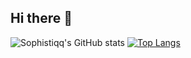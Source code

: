 ## Hi there 👋

<!--
**Sophistiqq/Sophistiqq** is a ✨ _special_ ✨ repository because its `README.md` (this file) appears on your GitHub profile.

Here are some ideas to get you started:

- 🔭 I’m currently working on ...
- 🌱 I’m currently learning ...
- 👯 I’m looking to collaborate on ...
- 🤔 I’m looking for help with ...
- 💬 Ask me about ...
- 📫 How to reach me: ...
- 😄 Pronouns: ...
- ⚡ Fun fact: ...
-->
![Sophistiqq's GitHub stats](https://github-readme-stats.vercel.app/api?username=Sophistiqq&show_icons=true&theme=radical)
[![Top Langs](https://github-readme-stats.vercel.app/api/top-langs/?username=Sophistiqq&layout=donut&show_icons=true&theme=radical)](https://github.com/anuraghazra/github-readme-stats)
